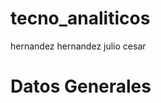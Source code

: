 # tecno_analiticos
hernandez hernandez julio cesar 
<!DOCTYPE html> <html> <body> <h1>Datos Generales</h1> <p id="demo"></p> <script> var actual1 =0; var actual2 =0; var insumo1=0; var insumo2=0; var text = '{"boleta":"2019600413","materia":"diseño","industria":"3","productivas":[{"almacen":{"indicadores":{"max":90,"min":20,"deseado":45,"actual":"function() {for( i in objeto.productivas[0].almacen.inventario){ actual1 += +objeto.productivas[0].almacen.inventario[i].embarque.cantidad}return actual1;}"} ,"inventario":[{"embarque":{"cantidad":20,"costounitario":10}},{"embarque":{"cantidad":27,"costounitario":1}}]}},{"almacen":{"indicadores":{"max":100,"min":25,"deseado":60,"actual":"function() {for( i in objeto.productivas[0].almacen.inventario){ actual2 += +objeto.productivas[1].almacen.inventario[i].embarque.cantidad}return actual2;}"} ,"inventario":[{"embarque":{"cantidad":25,"costounitario":4}},{"embarque":{"cantidad":37,"costounitario":2}}]}}],"financieras":{"balance":{"activo":{"bancos":2085,"insumo1":"function() {for( i in objeto.productivas[0].almacen.inventario){ insumo1 += +objeto.productivas[0].almacen.inventario[i].embarque.cantidad*objeto.productivas[0].almacen.inventario[i].embarque.costounitario}return insumo1;}","insumo2":"function() {for( i in objeto.productivas[1].almacen.inventario){ insumo2 += +objeto.productivas[1].almacen.inventario[i].embarque.cantidad*objeto.productivas[1].almacen.inventario[i].embarque.costounitario}return insumo2;}","en_proceso":1038,"infraestructura":18973 ,"mercancias":2064 , "clientes":2888},"pasivo":{"proveedores":2721,"hipotecas":12884},"capital":{"capitalsocial":6135 ,"utilidad":"function() {return objeto.financieras.balance.activo.bancos+objeto.financieras.balance.activo.en_proceso+objeto.financieras.balance.activo.infraestructura+objeto.financieras.balance.activo.mercancias+objeto.financieras.balance.activo.clientes-objeto.financieras.balance.pasivo.proveedores-objeto.financieras.balance.pasivo.hipotecas-objeto.financieras.balance.capital.capitalsocial+insumo1+insumo2;}"}}}}' ; var objeto = JSON.parse(text); objeto.financieras.balance.capital.utilidad = eval("(" + objeto.financieras.balance.capital.utilidad + ")"); objeto.productivas[1].almacen.indicadores.actual = eval("(" + objeto.productivas[1].almacen.indicadores.actual + ")"); objeto.productivas[0].almacen.indicadores.actual = eval("(" + objeto.productivas[0].almacen.indicadores.actual + ")"); objeto.financieras.balance.activo.insumo1 = eval("(" + objeto.financieras.balance.activo.insumo1 + ")"); objeto.financieras.balance.activo.insumo2 = eval("(" + objeto.financieras.balance.activo.insumo2 + ")"); document.getElementById("demo").innerHTML = "Boleta: "+ objeto.boleta + "<br>" +"Materia: "+ objeto.materia + "<br>" +"Industria: "+ objeto.industria + "<h1>" +"finanzas: "+ "</h1>" + "<h2>" +"Activo: "+ "</h2>" +"Bancos: "+ objeto.financieras.balance.activo.bancos + "<br>" + "Insumo1: "+ objeto.financieras.balance.activo.insumo1() + "<br>" + "Insumo2: "+ objeto.financieras.balance.activo.insumo2() + "<br>" + "En proceso: "+ objeto.financieras.balance.activo.en_proceso + "<br>" + "Infraestructura: "+objeto.financieras.balance.activo.infraestructura + "<br>" + "Mercancias: "+objeto.financieras.balance.activo.mercancias + "<br>" + "Clientes: "+objeto.financieras.balance.activo.clientes + "<h2>" +"Pasivo: "+ "</h2>" + "Proveedores: "+objeto.financieras.balance.pasivo.proveedores + "<br>" + "Hipotecas: "+objeto.financieras.balance.pasivo.hipotecas + "<h2>" +"Capital: "+ "</h2>" + "Capital Social: "+objeto.financieras.balance.capital.capitalsocial + "<br>" + "utilidad: "+objeto.financieras.balance.capital.utilidad() + "<h1>" +"Productivas: "+ "</h1>" +"<h2>" +"Almacen1: "+ "</h2>" +"<h3>" +"indicadores: "+ "</h3>" +"Max:"+objeto.productivas[0].almacen.indicadores.max+"<br>" +"Min:"+objeto.productivas[0].almacen.indicadores.min+"<br>" +"Deseado:"+objeto.productivas[0].almacen.indicadores.deseado+"<br>" +"actual:"+objeto.productivas[0].almacen.indicadores.actual() +"<h3>" +"Inventario: "+ "</h3>" +"<h4>" +"embarque1: "+ "</h4>" +"Unidades:"+objeto.productivas[0].almacen.inventario[0].embarque.cantidad+"<br>" +"costounitario:"+objeto.productivas[0].almacen.inventario[0].embarque.costounitario+"<br>" +"<h4>" +"embarque2: "+ "</h4>" +"Unidades:"+objeto.productivas[0].almacen.inventario[1].embarque.cantidad+"<br>" +"costounitario:"+objeto.productivas[0].almacen.inventario[1].embarque.costounitario+"<br>" +"<h2>" +"Almacen2: "+ "</h2>" +"<h3>" +"indicadores: "+ "</h3>" +"Max:"+objeto.productivas[1].almacen.indicadores.max+"<br>" +"Min:"+objeto.productivas[1].almacen.indicadores.min+"<br>" +"Deseado:"+objeto.productivas[1].almacen.indicadores.deseado+"<br>" +"actual:"+objeto.productivas[1].almacen.indicadores.actual() +"<h3>" +"Inventario: "+ "</h3>" +"<h4>" +"embarque1: "+ "</h4>" +"Unidades:"+objeto.productivas[1].almacen.inventario[0].embarque.cantidad+"<br>" +"costounitario:"+objeto.productivas[1].almacen.inventario[0].embarque.costounitario+"<br>" +"<h4>" +"embarque2: "+ "</h4>" +"Unidades:"+objeto.productivas[1].almacen.inventario[1].embarque.cantidad+"<br>" +"costounitario:"+objeto.productivas[1].almacen.inventario[1].embarque.costounitario+"<br>"; </script> </body> </html>
